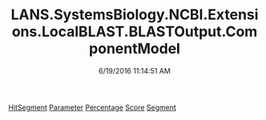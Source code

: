 ﻿---
title: LANS.SystemsBiology.NCBI.Extensions.LocalBLAST.BLASTOutput.ComponentModel
date: 6/19/2016 11:14:51 AM
---

[HitSegment](T-LANS.SystemsBiology.NCBI.Extensions.LocalBLAST.BLASTOutput.ComponentModel.HitSegment.html)
[Parameter](T-LANS.SystemsBiology.NCBI.Extensions.LocalBLAST.BLASTOutput.ComponentModel.Parameter.html)
[Percentage](T-LANS.SystemsBiology.NCBI.Extensions.LocalBLAST.BLASTOutput.ComponentModel.Percentage.html)
[Score](T-LANS.SystemsBiology.NCBI.Extensions.LocalBLAST.BLASTOutput.ComponentModel.Score.html)
[Segment](T-LANS.SystemsBiology.NCBI.Extensions.LocalBLAST.BLASTOutput.ComponentModel.Segment.html)
